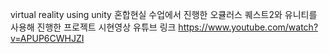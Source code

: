 
virtual reality using unity 
혼합현실 수업에서 진행한 오큘러스 퀘스트2와 유니티를 사용해 진행한 프로젝트
시현영상 유튜브 링크
https://www.youtube.com/watch?v=APUP6CWHJZI

